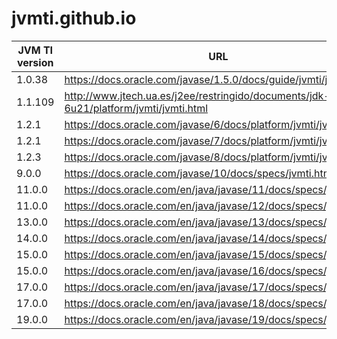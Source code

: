 # jvmti.github.io

| JVM TI version | URL                                                                                  | Java version |
|----------------|--------------------------------------------------------------------------------------|--------------|
| 1.0.38         | https://docs.oracle.com/javase/1.5.0/docs/guide/jvmti/jvmti.html                     | 1.5          |
| 1.1.109        | http://www.jtech.ua.es/j2ee/restringido/documents/jdk-6u21/platform/jvmti/jvmti.html | 1.6u21       |
| 1.2.1          | https://docs.oracle.com/javase/6/docs/platform/jvmti/jvmti.html                      | 1.6          |
| 1.2.1          | https://docs.oracle.com/javase/7/docs/platform/jvmti/jvmti.html                      | 1.7          |
| 1.2.3          | https://docs.oracle.com/javase/8/docs/platform/jvmti/jvmti.html                      | 1.8          |
| 9.0.0          | https://docs.oracle.com/javase/10/docs/specs/jvmti.html                              | 9            |
| 11.0.0         | https://docs.oracle.com/en/java/javase/11/docs/specs/jvmti.html                      | 11           |
| 11.0.0         | https://docs.oracle.com/en/java/javase/12/docs/specs/jvmti.html                      | 12           |
| 13.0.0         | https://docs.oracle.com/en/java/javase/13/docs/specs/jvmti.html                      | 13           |
| 14.0.0         | https://docs.oracle.com/en/java/javase/14/docs/specs/jvmti.html                      | 14           |
| 15.0.0         | https://docs.oracle.com/en/java/javase/15/docs/specs/jvmti.html                      | 15           |
| 15.0.0         | https://docs.oracle.com/en/java/javase/16/docs/specs/jvmti.html                      | 16           |
| 17.0.0         | https://docs.oracle.com/en/java/javase/17/docs/specs/jvmti.html                      | 17           |
| 17.0.0         | https://docs.oracle.com/en/java/javase/18/docs/specs/jvmti.html                      | 18           |
| 19.0.0         | https://docs.oracle.com/en/java/javase/19/docs/specs/jvmti.html                      | 19           |
